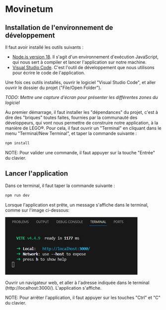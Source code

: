 # Movinetum

## Installation de l'environnement de développement

Il faut avoir installé les outils suivants :
- [Node.js version 18](https://nodejs.org/fr). Il s'agit d'un environnement d'exécution JavaScript, qui nous sert à compiler et lancer l'application sur notre machine.
- [Visual Studio Code](https://code.visualstudio.com/). C'est l'outil de développement que nous utilisons pour écrire le code de l'application.

Une fois ces outils installés, ouvrir le logiciel "Visual Studio Code", et aller ouvrir le dossier du projet ("File/Open Folder").

_TODO: Mettre une capture d'écran pour présenter les différentes zones du logiciel_

Au premier démarrage, il faut installer les "dépendances" du projet, c'est à dire des "briques" toutes faites, fournies par la communauté des développeurs, qui vont nous permettre de construire notre application, à la manière de LEGO®. Pour cela, il faut ouvrir un "Terminal" en cliquant dans le menu "Terminal/New Terminal", et taper la commande suivante :

```bash
npm install
```

NOTE: Pour valider une commande, il faut appuyer sur la touche "Entrée" du clavier.

## Lancer l'application
Dans ce terminal, il faut taper la commande suivante :

```bash
npm run dev
```

Lorsque l'application est prête, un message s'affiche dans le terminal, comme sur l'image ci-dessous:

![Un message indique l'URL Local: http://localhost:3000/](doc/images/vite-terminal-ready.png)

Ouvrir un navigateur web, et aller à l'adresse indiquée dans le terminal (http://localhost:3000/). L'application s'affiche.

NOTE: Pour arrêter l'application, il faut appuyer sur les touches "Ctrl" et "C" du clavier.